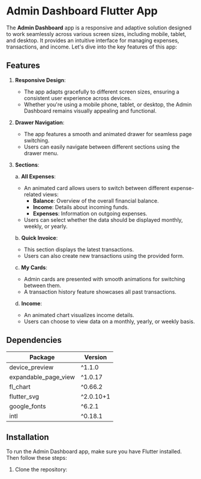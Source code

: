 # Admin Dashboard Flutter App

The **Admin Dashboard** app is a responsive and adaptive solution designed to work seamlessly across various screen sizes, including mobile, tablet, and desktop. It provides an intuitive interface for managing expenses, transactions, and income. Let's dive into the key features of this app:

## Features

1. **Responsive Design**:
   - The app adapts gracefully to different screen sizes, ensuring a consistent user experience across devices.
   - Whether you're using a mobile phone, tablet, or desktop, the Admin Dashboard remains visually appealing and functional.

2. **Drawer Navigation**:
   - The app features a smooth and animated drawer for seamless page switching.
   - Users can easily navigate between different sections using the drawer menu.

3. **Sections**:

   a. **All Expenses**:
      - An animated card allows users to switch between different expense-related views:
        - **Balance**: Overview of the overall financial balance.
        - **Income**: Details about incoming funds.
        - **Expenses**: Information on outgoing expenses.
      - Users can select whether the data should be displayed monthly, weekly, or yearly.

   b. **Quick Invoice**:
      - This section displays the latest transactions.
      - Users can also create new transactions using the provided form.

   c. **My Cards**:
      - Admin cards are presented with smooth animations for switching between them.
      - A transaction history feature showcases all past transactions.

   d. **Income**:
      - An animated chart visualizes income details.
      - Users can choose to view data on a monthly, yearly, or weekly basis.


## Dependencies

| Package                  | Version       |
|--------------------------|---------------|
| device_preview           | ^1.1.0        |
| expandable_page_view     | ^1.0.17       |
| fl_chart                 | ^0.66.2       |
| flutter_svg              | ^2.0.10+1     |
| google_fonts             | ^6.2.1        |
| intl                     | ^0.18.1       |



## Installation

To run the Admin Dashboard app, make sure you have Flutter installed. Then follow these steps:

1. Clone the repository:
